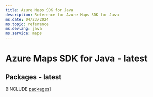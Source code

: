 ```yaml
---
title: Azure Maps SDK for Java
description: Reference for Azure Maps SDK for Java
ms.date: 04/23/2024
ms.topic: reference
ms.devlang: java
ms.service: maps
---
```

# Azure Maps SDK for Java - latest
## Packages - latest
[!INCLUDE [packages](maps-index.md)]